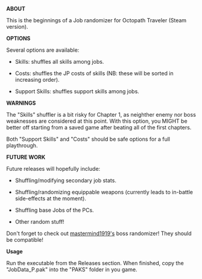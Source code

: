 **ABOUT**

This is the beginnings of a Job randomizer for Octopath Traveler (Steam version).

**OPTIONS**

Several options are available:

- Skills: shuffles all skills among jobs.

- Costs: shuffles the JP costs of skills (NB: these will be sorted in increasing order).

- Support Skills: shuffles support skills among jobs.

**WARNINGS**

The "Skills" shuffler is a bit risky for Chapter 1, as neighther enemy
nor boss weaknesses are considered at this point.  With this option,
you MIGHT be better off starting from a saved game after beating all
of the first chapters.

Both "Support Skills" and "Costs" should be safe options for a full
playthrough.

**FUTURE WORK**

Future releases will hopefully include:

- Shuffling/modifying secondary job stats.

- Shuffling/randomizing equippable weapons (currently leads to
  in-battle side-effects at the moment).

- Shuffling base Jobs of the PCs.

- Other random stuff!

Don't forget to check out
[mastermind1919's](https://github.com/mastermind1919/OctopathBossRandomizer)
boss randomizer! They should be compatible!

**Usage**

Run the executable from the Releases section. When finished, copy the
"JobData_P.pak" into the "PAKS" folder in you game. 